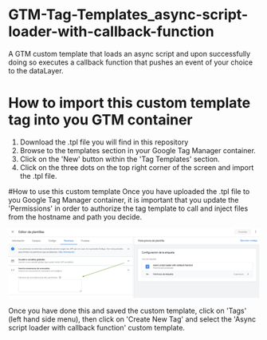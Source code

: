 # GTM-Tag-Templates_async-script-loader-with-callback-function
A GTM custom template that loads an async script and upon successfully doing so executes a callback function that pushes an event of your choice to the dataLayer.

# How to import this custom template tag into you GTM container
1. Download the .tpl file you will find in this repository
2. Browse to the templates section in your Google Tag Manager container. 
3. Click on the 'New' button within the 'Tag Templates' section.
4. Click on the three dots on the top right corner of the screen and import the .tpl file.

#How to use this custom template
Once you have uploaded the .tpl file to you Google Tag Manager container, it is important that you update the 'Permissions' in order to authorize the tag template to call and inject files from the hostname and path you decide.

![Screenshot](https://github.com/temphoyos/GTM-Tag-Templates_async-script-loader-with-callback-function/blob/New-branch/Templates%20permissions%20tab.png)

Once you have done this and saved the custom template, click on 'Tags' (left hand side menu), then click on 'Create New Tag' and select the 'Async script loader with callback function' custom template.  
